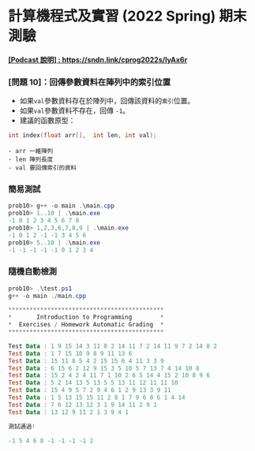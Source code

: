 # 計算機程式及實習 (2022 Spring) 期末測驗

#### <a href="https://sndn.link/cprog2022s/IyAx6r" target="_blank">[Podcast 說明] : https://sndn.link/cprog2022s/IyAx6r</a>

### [問題 10]：回傳參數資料在陣列中的索引位置

- 如果`val`參數資料存在於陣列中，回傳該資料的`索引`位置。
- 如果`val`參數資料不存在，回傳 `-1`。
- 建議的函數原型：
```C++
int index(float arr[],  int len, int val);
```
    - arr 一維陣列
    - len 陣列長度
    - val 要回傳索引的資料

### 簡易測試
```powershell
prob10> g++ -o main .\main.cpp
prob10> 1..10 | .\main.exe
-1 0 1 2 3 4 5 6 7 8 
prob10> 1,2,3,6,7,8,9 | .\main.exe
-1 0 1 2 -1 -1 3 4 5 6 
prob10> 5..10 | .\main.exe        
-1 -1 -1 -1 -1 0 1 2 3 4 
```

### 隨機自動檢測
```powershell
prob10> .\test.ps1    
g++ -o main ./main.cpp

********************************************
*       Introduction to Programming        *
*  Exercises / Homework Automatic Grading  *
********************************************

Test Data : 1 9 15 14 3 11 8 2 14 11 7 2 14 11 9 7 2 14 8 2
Test Data : 1 7 15 10 9 8 9 11 13 6
Test Data : 15 11 8 5 4 2 15 15 6 4 11 3 3 9
Test Data : 6 15 6 2 12 9 15 3 5 10 5 7 13 7 4 14 10 8
Test Data : 15 2 4 2 4 11 7 1 10 2 6 5 14 4 15 2 10 8 9 6
Test Data : 5 2 14 13 5 13 5 5 13 11 12 11 11 10
Test Data : 15 4 9 5 7 2 9 4 6 1 2 9 13 3 9 11
Test Data : 1 5 13 15 15 11 2 8 1 7 9 6 8 6 1 4 14
Test Data : 7 6 12 13 12 3 1 9 14 11 2 9 1
Test Data : 13 12 9 11 2 1 3 9 4 1

測試通過!

-1 5 4 6 8 -1 -1 -1 -1 2
```